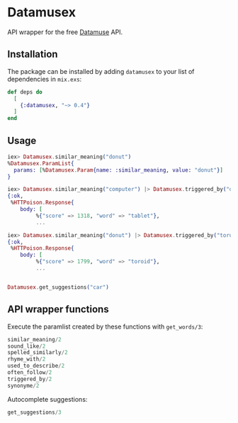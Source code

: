 # Datamusex

API wrapper for the free [Datamuse](https://www.datamuse.com/api/) API.

## Installation

The package can be installed
by adding `datamusex` to your list of dependencies in `mix.exs`:

```elixir
def deps do
  [
    {:datamusex, "~> 0.4"}
  ]
end
```

## Usage

```elixir
iex> Datamusex.similar_meaning("donut")
%Datamusex.ParamList{
  params: [%Datamusex.Param{name: :similar_meaning, value: "donut"}]
}

iex> Datamusex.similar_meaning("computer") |> Datamusex.triggered_by("device") |> Datamusex.get_words()
{:ok,
 %HTTPoison.Response{
    body: [
         %{"score" => 1318, "word" => "tablet"},
         ...

iex> Datamusex.similar_meaning("donut") |> Datamusex.triggered_by("torus") |> Datamusex.get_words()
{:ok,
 %HTTPoison.Response{
    body: [
         %{"score" => 1799, "word" => "toroid"},
         ...


Datamusex.get_suggestions("car")
```

## API wrapper functions

Execute the paramlist created by these functions with `get_words/3`:
```elixir
similar_meaning/2
sound_like/2
spelled_similarly/2
rhyme_with/2
used_to_describe/2
often_follow/2
triggered_by/2
synonyme/2
```

Autocomplete suggestions:
```elixir
get_suggestions/3
```


